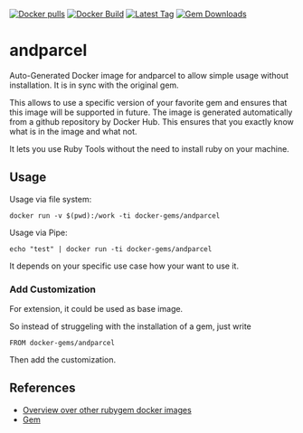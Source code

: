 [![Docker pulls](https://img.shields.io/docker/pulls/rubygem/andparcel.svg)](https://hub.docker.com/r/rubygem/andparcel/)
[![Docker Build](https://img.shields.io/docker/automated/rubygem/andparcel.svg)](https://hub.docker.com/r/rubygem/andparcel/)
[![Latest Tag](https://img.shields.io/github/tag/docker-rubygem/andparcel.svg)](https://hub.docker.com/r/rubygem/andparcel/)
[![Gem Downloads](https://img.shields.io/gem/dt/andparcel.svg)](https://rubygems.org/gems/andparcel/)
# andparcel

Auto-Generated Docker image for andparcel to allow simple usage without installation.
It is in sync with the original gem.

This allows to use a specific version of your favorite gem and ensures that this image will be supported in future.
The image is generated automatically from a github repository by Docker Hub.
This ensures that you exactly know what is in the image and what not.

It lets you use Ruby Tools without the need to install ruby on your machine.

## Usage

Usage via file system:

`docker run -v $(pwd):/work -ti docker-gems/andparcel`

Usage via Pipe:

`echo "test" | docker run -ti docker-gems/andparcel`

It depends on your specific use case how your want to use it.

### Add Customization

For extension, it could be used as base image.

So instead of struggeling with the installation of a gem, just write

`FROM docker-gems/andparcel`

Then add the customization.

## References

 - [Overview over other rubygem docker images](https://github.com/thinkbot/docker-rubygem)
 - [Gem](https://rubygems.org/gems/andparcel/)

